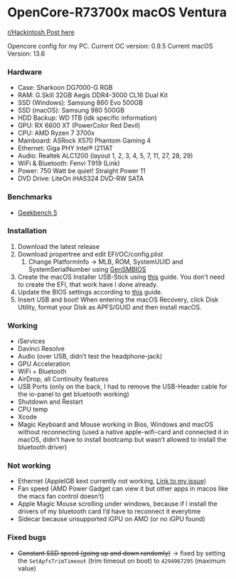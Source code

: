# OpenCore-R73700x macOS Ventura
[r/Hackintosh Post here](https://www.reddit.com/r/hackintosh/comments/wupfex/success_windows_macos_on_ryzen_7_3700x_rx_6600_xt/?utm_source=share&utm_medium=web2x&context=3)


Opencore config for my PC.
Current OC version: 0.9.5
Current macOS Version: 13.6

### Hardware
- Case: Sharkoon DG7000-G RGB
- RAM: G.Skill 32GB Aegis DDR4-3000 CL16 Dual Kit
- SSD (Windows): Samsung 860 Evo 500GB
- SSD (macOS): Samsung 980 500GB
- HDD Backup: WD 1TB (idk specific information)
- GPU: RX 6600 XT (PowerColor Red Devil)
- CPU: AMD Ryzen 7 3700x
- Mainboard: ASRock X570 Phantom Gaming 4
- Ethernet: Giga PHY Intel® I211AT
- Audio: Realtek ALC1200 (layout 1, 2, 3, 4, 5, 7, 11, 27, 28, 29)
- WiFi & Bluetooth: Fenvi T919 (Link)
- Power: 750 Watt be quiet! Straight Power 11
- DVD Drive: LiteOn iHAS324 DVD-RW SATA

### Benchmarks
- [Geekbench 5](https://browser.geekbench.com/v5/cpu/21144550)

### Installation
1. Download the latest release
2. Download propertree and edit EFI/OC/config.plist
    1. Change PlatformInfo -> MLB, ROM, SystemUUID and SystemSerialNumber using [GenSMBIOS](https://github.com/corpnewt/GenSMBIOS)
3. Create the macOS Installer USB-Stick using [this](https://dortania.github.io/OpenCore-Install-Guide/installer-guide/) guide. You don't need to create the EFI, that work have I done already. 
4. Update the BIOS settings according to [this](https://dortania.github.io/OpenCore-Install-Guide/AMD/zen.html#amd-bios-settings) guide. 
5. Insert USB and boot! When entering the macOS Recovery, click Disk Utility, format your Disk as APFS/GUID and then install macOS.

### Working
- iServices
- Davinci Resolve
- Audio (over USB, didn’t test the headphone-jack)
- GPU Acceleration
- WiFi + Bluetooth
- AirDrop, all Continuity features
- USB Ports (only on the back, I had to remove the USB-Header cable for the io-panel to get bluetooth working)
- Shutdown and Restart
- CPU temp
- Xcode
- Magic Keyboard and Mouse working in Bios, Windows and macOS without reconnecting (used a native apple-wifi-card and connected it in macOS, didn’t have to install bootcamp but wasn’t allowed to install the bluetooth driver)


### Not working
- Ethernet (AppleIGB kext currently not working, [Link to my issue](https://github.com/donatengit/AppleIGB/issues/11))
- Fan speed (AMD Power Gadget can view it but other apps in macos like the macs fan control doesn’t)
- Apple Magic Mouse scrolling under windows, because if I install the drivers of my bluetooth card I’d have to reconnect it everytime
- Sidecar because unsupported iGPU on AMD (or no iGPU found)

### Fixed bugs
- <strike>Constant SSD speed (going up and down randomly)</strike>
-> fixed by setting the `SetApfsTrimTimeout` (trim timeout on boot) to `4294967295` (maximum value)
